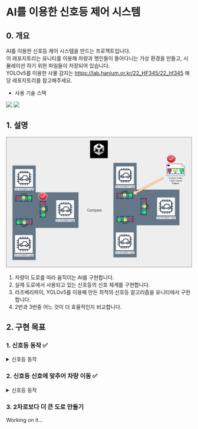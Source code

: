 # AI를 이용한 신호등 제어 시스템
  
  
## 0. 개요
AI를 이용한 신호등 제어 시스템을 만드는 프로젝트입니다.  
이 레포지토리는 유니티를 이용해 차량과 행인들이 돌아다니는 가상 환경을 만들고, 시뮬레이션 하기 위한 파일들이 저장되어 있습니다.  
YOLOv5를 이용한 사물 감지는 https://lab.hanium.or.kr/22_HF345/22_hf345 해당 레포지토리를 참고해주세요.

- 사용 기술 스택  
<img src="https://img.shields.io/badge/C Sharp-239120?style=for-the-badge&logo=C Sharp&logoColor=white">  
<img src="https://img.shields.io/badge/Unity-000000?style=for-the-badge&logo=Unity&logoColor=white">

## 1. 설명
![UnityProject](https://github.com/YunjinJo/TrafficSimulation/blob/master/README_files/UnityProject.png?raw=true)
1. 차량이 도로를 따라 움직이는 AI를 구현합니다.
2. 실제 도로에서 사용되고 있는 신호등의 신호 체계를 구현합니다.
3. 라즈베리파이, YOLOv5를 이용해 만든 최적의 신호등 알고리즘을 유니티에서 구현합니다.
4. 2번과 3번중 어느 것이 더 효율적인지 비교합니다.

## 2. 구현 목표
### 1. 신호등 동작 ✅
<details>
<summary>신호등 동작</summary>
<div markdown="1">

<img src = "https://github.com/YunjinJo/TrafficSimulation/blob/master/README_files/plan1_1.png?raw=true" width="45%">   
<img src = "https://github.com/YunjinJo/TrafficSimulation/blob/master/README_files/plan1_2.png?raw=true" width="45%">   

정해진 시간에 따라 신호등의 신호가 자동으로 변경되는 것을 확인
</div>
</details>



### 2. 신호등 신호에 맞추어 차량 이동 ✅  
<details>
<summary>신호등 동작</summary>
<div>

<img src = "https://github.com/YunjinJo/TrafficSimulation/blob/master/README_files/Plan2_gif.gif?raw=true">

<a href="https://www.youtube.com/watch?v=37I2fnLaaOU">유튜브 링크</a>

↑클릭시 유튜브로 이동
신호등의 신호에 따라 차량이 멈추고, 움직이는 것을 확인
</div>
</details>

### 3. 2차로보다 더 큰 도로 만들기 
Working on it...
